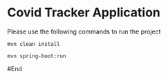# Covid Tracker Application

Please use the following commands to run the project

`mvn clean install`

`mvn spring-boot:run`

#End
